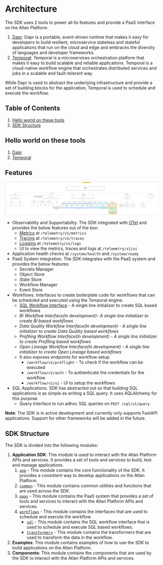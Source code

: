 # Architecture

The SDK uses 2 tools to power all its features and provide a PaaS interface on the Atlan Platform.
1. [Dapr](https://dapr.io/): Dapr is a portable, event-driven runtime that makes it easy for developers to build resilient, microservice stateless and stateful applications that run on the cloud and edge and embraces the diversity of languages and developer frameworks.
2. [Temporal](https://docs.temporal.io/): Temporal is a microservices orchestration platform that makes it easy to build scalable and reliable applications. Temporal is a cloud-native workflow engine that orchestrates distributed services and jobs in a scalable and fault-tolerant way.

While Dapr is used to abstract the underlying infrastructure and provide a set of building blocks for the application, Temporal is used to schedule and execute the workflow.


## Table of Contents
1. [Hello world on these tools](#hello-world-on-these-tools)
2. [SDK Structure](#sdk-structure)


## Hello world on these tools
1. [Dapr](https://github.com/dapr/quickstarts/blob/master/tutorials/hello-world/README.md)
2. [Temporal](https://learn.temporal.io/getting_started/python/hello_world_in_python/)


## Features
![SDK Features](../docs/images/Phoenix%20-%20SDK%20Featureset.png)

- Observability and Supportability. The SDK integrated with [OTel](https://opentelemetry.io/) and provides the below features out of the box:
  - [Metrics](../application_sdk/app/rest/interfaces/metrics.py) at `/telemetry/v1/metrics`
  - [Tracing](../application_sdk/app/rest/interfaces/traces.py) at `/telemetry/v1/traces`
  - [Logging](../application_sdk/app/rest/interfaces/logs.py) at `/telemetry/v1/logs`
  - UI to view the metrics, traces and logs at `/telemetry/v1/ui`
- Application health checks at `/system/health` and `/system/ready`
- PaaS System integration. The SDK integrates with the PaaS system and provides the below features:
  - Secrets Manager
  - Object Store
  - State Store
  - Workflow Manager
  - Event Store
- Workflows. Interfaces to create boilerplate code for workflows that can be scheduled and executed using the Temporal engine.
  - [SQL Workflow Interface](../application_sdk/workflows/sql/workflow.py) - A single line initializer to create SQL based workflows
  - _BI Workflow Interface(In development)- A single line initializer to create BI based workflows_
  - _Data Quality Workflow Interface(In development) - A single line initializer to create Data Quality based workflows_
  - _Profiling Workflow Interface(In development) - A single line initializer to create Profiling based workflows_
  - _Open Lineage Workflow Interface(In development) - A single line initializer to create Open Lineage based workflows_
  - It also exposes endpoints for workflow setup
    - `/workflow/v1/preflight` - To check if the workflow can be executed
    - `/workflow/v1/auth` - To authenticate the credentials for the workflow
    - `/workflow/v1/ui` - UI to setup the workflows
- SQL Applications. SDK has abstracted out so that building SQL applications is as simple as writing a SQL query. It uses AQLAlchemy for this purpose.
  - Query Interface to run adhoc SQL queries on `POST /sql/v1/query`

**Note**: The SDK is in active development and currently only supports FastAPI applications. Support for other frameworks will be added in the future.


## SDK Structure
The SDK is divided into the following modules:
1. **Application SDK**: This module is used to interact with the Atlan Platform APIs and services. It provides a set of tools and services to build, test and manage applications.
   1. [`app`](../application_sdk/app/README.md) - This module contains the core functionality of the SDK. It provides a consistent way to develop applications on the Atlan Platform.
   2. [`common`](../application_sdk/common/README.md) - This module contains common utilities and functions that are used across the SDK.
   3. [`paas`](../application_sdk/paas/README.md) - This module contains the PaaS system that provides a set of tools and services to interact with the Atlan Platform APIs and services.
   4. [`workflows`](../application_sdk/workflows/README.md) - This module contains the interfaces that are used to schedule and execute the workflow.
      - [`sql`](../application_sdk/workflows/sql/README.md) - This module contains the SQL workflow interface that is used to schedule and execute SQL based workflows.
      - [`transformers`](../application_sdk/workflows/transformers/README.md) - This module contains the transformers that are used to transform the data in the workflow.
2. **Examples**: This module contains examples of how to use the SDK to build applications on the Atlan Platform.
3. **Components**: This module contains the components that are used by the SDK to interact with the Atlan Platform APIs and services.

